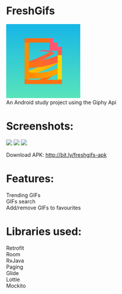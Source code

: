 # FreshGifs

<img src="/images/logo.png" height="200px"/> <br>
An Android study project using the Giphy Api

# Screenshots:
<img src="/images/screenshot1.gif" height="400px"/>  <img src="/images/screenshot2.gif" height="400px"/> <img src="/images/screenshot3.gif" height="400px"/>

Download APK: http://bit.ly/freshgifs-apk

# Features:
Trending GIFs<br>
GIFs search<br>
Add/remove GIFs to favourites

# Libraries used:
Retrofit<br>
Room<br>
RxJava<br>
Paging<br>
Glide<br>
Lottie<br>
Mockito
